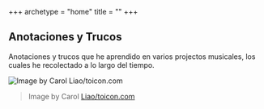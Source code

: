 +++
archetype = "home"
title = ""
+++

## Anotaciones y Trucos

Anotaciones y trucos que he aprendido en varios projectos musicales, los cuales he recolectado a lo largo del tiempo.

<!-- ![Image by Carol Liao/toicon.com](https://upload.wikimedia.org/wikipedia/commons/thumb/b/b1/Toicon-icon-fandom-shred.svg/480px-Toicon-icon-fandom-shred.svg.png) -->
![Image by Carol Liao/toicon.com](/images/home_guitar.png)

> Image by Carol [Liao/toicon.com](https://commons.wikimedia.org/wiki/File:Toicon-icon-fandom-shred.svg)
